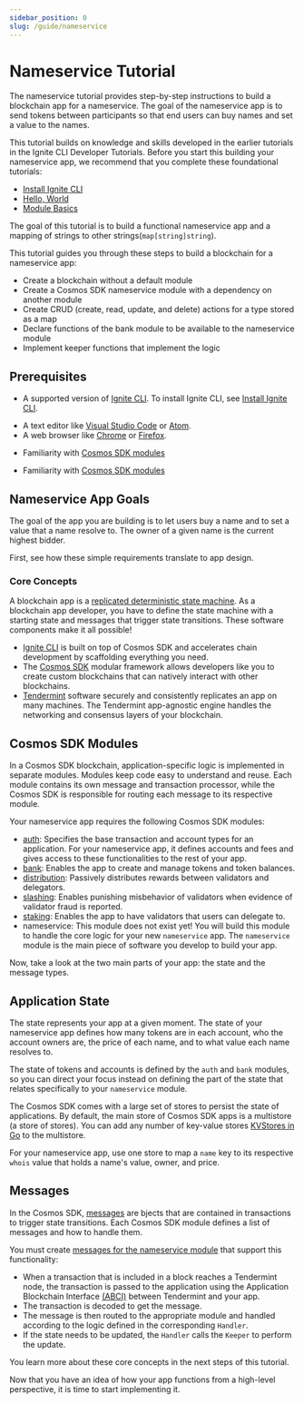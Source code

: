 ```yaml
---
sidebar_position: 0
slug: /guide/nameservice
---
```


# Nameservice Tutorial

The nameservice tutorial provides step-by-step instructions to build a blockchain app for a nameservice. The goal of the
nameservice app is to send tokens between participants so that end users can buy names and set a value to the names.

This tutorial builds on knowledge and skills developed in the earlier tutorials in the Ignite CLI Developer Tutorials.
Before you start this building your nameservice app, we recommend that you complete these foundational tutorials:

- [Install Ignite CLI](../01-install.md)
- [Hello, World](../02-hello.md)
- [Module Basics](../03-blog/00-build-blog.md)

The goal of this tutorial is to build a functional nameservice app and a mapping of strings to other
strings(`map[string]string`).

This tutorial guides you through these steps to build a blockchain for a nameservice app:

- Create a blockchain without a default module
- Create a Cosmos SDK nameservice module with a dependency on another module
- Create CRUD (create, read, update, and delete) actions for a type stored as a map
- Declare functions of the bank module to be available to the nameservice module
- Implement keeper functions that implement the logic

## Prerequisites

- A supported version of [Ignite CLI](https://docs.ignite.com/). To install Ignite CLI, see [Install Ignite CLI](../01-install.md).

* A text editor like [Visual Studio Code](https://code.visualstudio.com/download) or [Atom](https://atom.io/).
* A web browser like [Chrome](https://www.google.com/chrome/) or [Firefox](https://www.mozilla.org/en-US/firefox/new/).

- Familiarity with [Cosmos SDK modules](https://docs.cosmos.network/main/building-modules/intro.html)

- Familiarity with [Cosmos SDK modules](https://docs.cosmos.network/master/building-modules/intro.html)

## Nameservice App Goals

The goal of the app you are building is to let users buy a name and to set a value that a name resolve to.
The owner of a given name is the current highest bidder.

First, see how these simple requirements translate to app design.

### Core Concepts

A blockchain app is a [replicated deterministic state machine](https://en.wikipedia.org/wiki/State_machine_replication).
As a blockchain app developer, you have to define the state machine with a starting state and messages that trigger
state transitions.
These software components make it all possible!

- [Ignite CLI](https://docs.ignite.com/) is built on top of Cosmos SDK and accelerates chain development by scaffolding
  everything you need.
- The [Cosmos SDK](https://github.com/cosmos/cosmos-sdk/) modular framework allows developers like you to create custom
  blockchains that can natively interact with other blockchains.
- [Tendermint](https://docs.tendermint.com/master/introduction/what-is-tendermint.html) software securely and
  consistently replicates an app on many machines. The Tendermint app-agnostic engine handles the networking 
  and consensus layers of your blockchain.

## Cosmos SDK Modules

In a Cosmos SDK blockchain, application-specific logic is implemented in separate modules. Modules keep code easy to
understand and reuse. Each module contains its own message and transaction processor, while the Cosmos SDK is
responsible
for routing each message to its respective module.

Your nameservice app requires the following Cosmos SDK modules:

- [auth](https://docs.cosmos.network/main/modules/auth/): Specifies the base transaction and account types for an
  application.
  For your nameservice app, it defines accounts and fees and gives access to these functionalities to the rest of your
  app.
- [bank](https://docs.cosmos.network/main/modules/bank/): Enables the app to create and manage tokens and token
  balances.
- [distribution](https://docs.cosmos.network/main/modules/distribution/): Passively distributes rewards between
  validators and delegators.
- [slashing](https://docs.cosmos.network/main/modules/slashing/): Enables punishing misbehavior of validators when
  evidence
  of validator fraud is reported.
- [staking](https://docs.cosmos.network/main/modules/staking/): Enables the app to have validators that users can
  delegate to.
- nameservice: This module does not exist yet! You will build this module to handle the core logic for your
  new `nameservice` app. The `nameservice` module is the main piece of software you develop to build your app.

Now, take a look at the two main parts of your app: the state and the message types.

## Application State

The state represents your app at a given moment. The state of your nameservice app defines how many tokens are in each
account,
who the account owners are, the price of each name, and to what value each name resolves to.

The state of tokens and accounts is defined by the `auth` and `bank` modules, so you can direct your focus instead on
defining the part of the state that relates specifically to your `nameservice` module.

The Cosmos SDK comes with a large set of stores to persist the state of applications. By default, the main store of
Cosmos SDK apps is a multistore (a store of stores). You can add any number of key-value stores 
[KVStores in Go](https://pkg.go.dev/github.com/cosmos/cosmos-sdk/types#KVStore) to the multistore.

For your nameservice app, use one store to map a `name` key to its respective `whois` value that holds a name's value,
owner, and price.

## Messages

In the Cosmos SDK, [messages](https://docs.cosmos.network/main/building-modules/messages-and-queries.html#messages)
are bjects that are contained in transactions to trigger state transitions. Each Cosmos SDK module defines a list of
messages and how to handle them.

You must create [messages for the nameservice module](./02-messages.md) that support this functionality:

- When a transaction that is included in a block reaches a Tendermint node, the transaction is passed to the application
  using the Application Blockchain
  Interface [(ABCI)](https://docs.cosmos.network/main/intro/sdk-app-architecture.html#abci)
  between Tendermint and your app.
- The transaction is decoded to get the message.
- The message is then routed to the appropriate module and handled according to the logic defined in the
  corresponding `Handler`.
- If the state needs to be updated, the `Handler` calls the `Keeper` to perform the update.

You learn more about these core concepts in the next steps of this tutorial.

Now that you have an idea of how your app functions from a high-level perspective, it is time to start implementing it.

